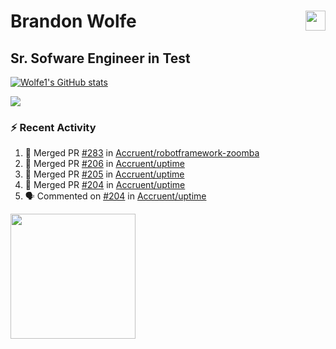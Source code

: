 Brandon Wolfe <a href="https://www.linkedin.com/in/brandon-wolfe1" target="_blank" rel="noreferrer"><img src="https://raw.githubusercontent.com/danielcranney/readme-generator/main/public/icons/socials/linkedin.svg" width="32" height="32" align="right"/></a>
==============================
Sr. Sofware Engineer in Test
-----------------------------

<p align="left"><a href="http://www.github.com/Wolfe1"><img src="https://github-readme-stats.vercel.app/api?username=Wolfe1&show_icons=true&hide=&count_private=true&title_color=0891b2&text_color=ffffff&icon_color=0891b2&bg_color=1c1917&hide_border=true&show_icons=true" alt="Wolfe1's GitHub stats" /></a></p>
<p align="left"><a href="http://www.github.com/Wolfe1"><img src="https://github-readme-streak-stats.herokuapp.com/?user=Wolfe1&stroke=ffffff&background=1c1917&ring=0891b2&fire=0891b2&currStreakNum=ffffff&currStreakLabel=0891b2&sideNums=ffffff&sideLabels=ffffff&dates=ffffff&hide_border=true" /></a></p>

### :zap: Recent Activity
<!--START_SECTION:activity-->
1. 🎉 Merged PR [#283](https://github.com/Accruent/robotframework-zoomba/pull/283) in [Accruent/robotframework-zoomba](https://github.com/Accruent/robotframework-zoomba)
2. 🎉 Merged PR [#206](https://github.com/Accruent/uptime/pull/206) in [Accruent/uptime](https://github.com/Accruent/uptime)
3. 🎉 Merged PR [#205](https://github.com/Accruent/uptime/pull/205) in [Accruent/uptime](https://github.com/Accruent/uptime)
4. 🎉 Merged PR [#204](https://github.com/Accruent/uptime/pull/204) in [Accruent/uptime](https://github.com/Accruent/uptime)
5. 🗣 Commented on [#204](https://github.com/Accruent/uptime/issues/204) in [Accruent/uptime](https://github.com/Accruent/uptime)
<!--END_SECTION:activity-->

<a href="https://www.buymeacoffee.com/wolfe"><img src="https://cdn.buymeacoffee.com/buttons/v2/default-yellow.png" width="200" /></a>

